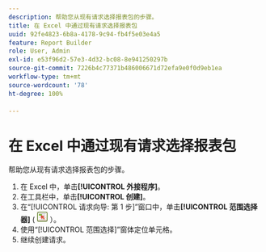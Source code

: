 ```yaml
---
description: 帮助您从现有请求选择报表包的步骤。
title: 在 Excel 中通过现有请求选择报表包
uuid: 92fe4823-6b8a-4178-9c94-fb4f5e03e4a5
feature: Report Builder
role: User, Admin
exl-id: e53f96d2-57e3-4d32-bc08-8e941250297b
source-git-commit: 7226b4c77371b486006671d72efa9e0f0d9eb1ea
workflow-type: tm+mt
source-wordcount: '78'
ht-degree: 100%

---
```


# 在 Excel 中通过现有请求选择报表包

帮助您从现有请求选择报表包的步骤。

1. 在 Excel 中，单击&#x200B;**[!UICONTROL 外接程序]**。
1. 在工具栏中，单击&#x200B;**[!UICONTROL 创建]**。
1. 在“[!UICONTROL 请求向导: 第 1 步]”窗口中，单击&#x200B;**[!UICONTROL 范围选择器]** ( ![](assets/select_cell_icon.png) ）。
1. 使用“[!UICONTROL 范围选择]”窗体定位单元格。
1. 继续创建请求。
